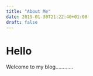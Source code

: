 ```yaml
---
title: "About Me"
date: 2019-01-30T21:22:40+01:00
draft: false
---
```


# Hello
Welcome to my blog............

